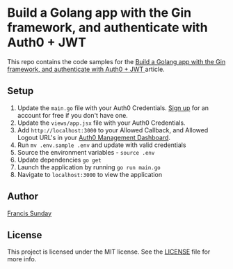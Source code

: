 # Build a Golang app with the Gin framework, and authenticate with Auth0 + JWT

This repo contains the code samples for the [Build a Golang app with the Gin framework, and authenticate with Auth0 + JWT ](https://hakaselogs.me/2018-04-20/building-a-web-app-with-go-gin-and-react) article.

## Setup

1. Update the `main.go` file with your Auth0 Credentials. [Sign up](https://auth0.com) for an account for free if you don't have one.
2. Update the `views/app.jsx` file with your Auth0 Credentials.
3. Add `http://localhost:3000` to your Allowed Callback, and Allowed Logout URL's in your [Auth0 Management Dashboard](https://manage.auth0.com).
4. Run `mv .env.sample .env` and update with valid credentials
5. Source the environment variables - `source .env`
6. Update dependencies `go get`
7. Launch the application by running `go run main.go`
8. Navigate to `localhost:3000` to view the application

## Author
[Francis Sunday](https://twitter.com/codehakase)

## License

This project is licensed under the MIT license. See the [LICENSE](LICENSE) file for more info.
